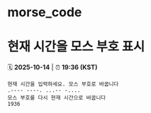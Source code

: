 # morse_code
# 현재 시간을 모스 부호 표시
<!-- MORSE_TIME_START -->
🗓️ **2025-10-14** | ⏰ **19:36 (KST)**

```
현재 시간을 입력하세요. 모스 부호로 바꿉니다
.---- ----. ...-- -....
모스 부호를 다시 현재 시간으로 바꿉니다
1936
```
<!-- MORSE_TIME_END -->
